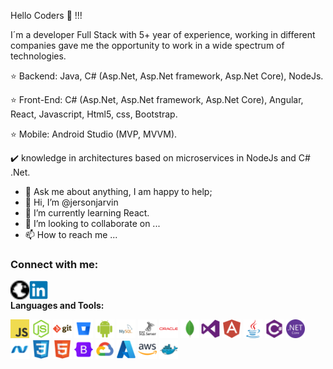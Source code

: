 Hello Coders 🤖 !!!

I´m a developer Full Stack with 5+ year of experience, working in different companies gave me the opportunity to work in a wide spectrum of technologies.

⭐ Backend: Java, C# (Asp.Net, Asp.Net framework, Asp.Net Core), NodeJs. 

⭐ Front-End: C# (Asp.Net, Asp.Net framework, Asp.Net Core), Angular, React, Javascript, Html5, css, Bootstrap. 

⭐ Mobile: Android Studio (MVP, MVVM).

✔️ knowledge in architectures based on microservices in NodeJs and C# .Net.

- 💬 Ask me about anything, I am happy to help;
- 👋 Hi, I’m @jersonjarvin
- 🌱 I’m currently learning React.
- 💞️ I’m looking to collaborate on ...
- 📫 How to reach me ...

### Connect with me:

[<img align="left" alt="arnabdey.co" width="30px" src="https://raw.githubusercontent.com/iconic/open-iconic/master/svg/globe.svg" />](http://jerson-romero.com)
[<img align="left" alt="arnabdey0503 | LinkedIn" width="30px" src="https://github.com/devicons/devicon/blob/master/icons/linkedin/linkedin-original.svg" />](https://www.linkedin.com/in/jerson-romero-diaz-68a34a113)
<br/>

**Languages and Tools:**  

<code><img height="30" src="https://raw.githubusercontent.com/github/explore/80688e429a7d4ef2fca1e82350fe8e3517d3494d/topics/javascript/javascript.png"></code>
<code><img height="30" src="https://github.com/devicons/devicon/blob/master/icons/nodejs/nodejs-original.svg"></code>
<code><img height="30" src="https://raw.githubusercontent.com/github/explore/80688e429a7d4ef2fca1e82350fe8e3517d3494d/topics/git/git.png"></code>
<code><img height="30" src="https://github.com/devicons/devicon/blob/master/icons/bitbucket/bitbucket-original.svg"></code>
<code><img height="30" src="https://github.com/devicons/devicon/blob/master/icons/android/android-original.svg"></code>
<code><img height="30" src="https://raw.githubusercontent.com/github/explore/80688e429a7d4ef2fca1e82350fe8e3517d3494d/topics/mysql/mysql.png"></code>
<code><img height="30" src="https://github.com/devicons/devicon/blob/master/icons/microsoftsqlserver/microsoftsqlserver-plain-wordmark.svg"></code>
<code><img height="30" src="https://github.com/devicons/devicon/blob/master/icons/oracle/oracle-original.svg"></code>
<code><img height="30" src="https://github.com/devicons/devicon/blob/master/icons/mongodb/mongodb-original.svg"></code>
<code><img height="30" src="https://github.com/devicons/devicon/blob/master/icons/visualstudio/visualstudio-plain.svg"></code>
<code><img height="30" src="https://github.com/devicons/devicon/blob/master/icons/angularjs/angularjs-plain.svg"></code>
<code><img height="30" src="https://github.com/devicons/devicon/blob/master/icons/java/java-original.svg"></code>
<code><img height="30" src="https://github.com/devicons/devicon/blob/master/icons/csharp/csharp-plain.svg"></code>
<code><img height="30" src="https://github.com/devicons/devicon/blob/master/icons/dotnetcore/dotnetcore-original.svg"></code>
<code><img height="30" src="https://github.com/devicons/devicon/blob/master/icons/dot-net/dot-net-original.svg"></code>
<code><img height="30" src="https://github.com/devicons/devicon/blob/master/icons/css3/css3-original.svg"></code>
<code><img height="30" src="https://github.com/devicons/devicon/blob/master/icons/html5/html5-original.svg"></code>
<code><img height="30" src="https://github.com/devicons/devicon/blob/master/icons/bootstrap/bootstrap-original.svg"></code>
<code><img height="30" src="https://github.com/devicons/devicon/blob/master/icons/googlecloud/googlecloud-original.svg"></code>
<code><img height="30" src="https://github.com/devicons/devicon/blob/master/icons/azure/azure-original.svg"></code>
<code><img height="30" src="https://github.com/devicons/devicon/blob/master/icons/amazonwebservices/amazonwebservices-original-wordmark.svg"></code>
<code><img height="30" src="https://github.com/devicons/devicon/blob/master/icons/docker/docker-original.svg"></code>


<!---
jersonjarvin/jersonjarvin is a ✨ special ✨ repository because its `README.md` (this file) appears on your GitHub profile.
You can click the Preview link to take a look at your changes.
--->
